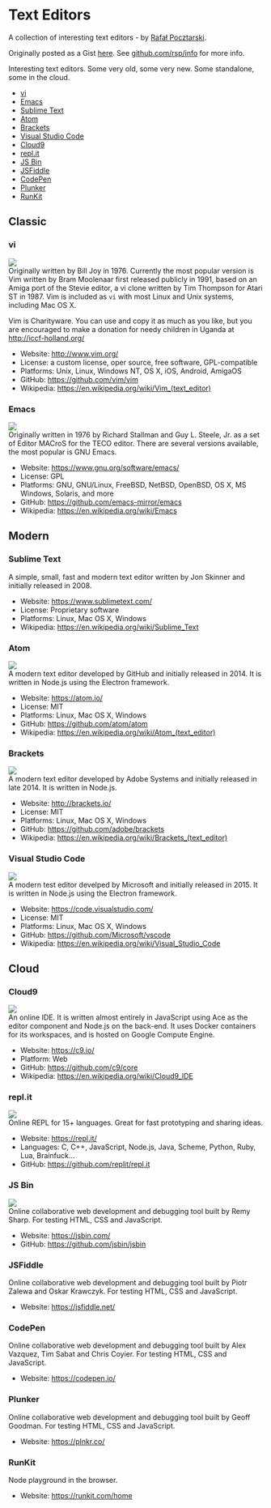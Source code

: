 Text Editors
=
A collection of interesting text editors - by [Rafał Pocztarski](https://pocztarski.com/).

Originally posted as a Gist [here](https://gist.github.com/rsp/b8e341a7fe9bf538e59038f6854c9442).
See [github.com/rsp/info](https://github.com/rsp/info) for more info.

Interesting text editors. Some very old, some very new. Some standalone, some in the cloud.

* [vi](#vi)
* [Emacs](#emacs)
* [Sublime Text](#sublime-text)
* [Atom](#atom)
* [Brackets](#brackets)
* [Visual Studio Code](#visual-studio-code)
* [Cloud9](#cloud9)
* [repl.it](#replit)
* [JS Bin](#js-bin)
* [JSFiddle](#jsfiddle)
* [CodePen](#codepen)
* [Plunker](#plunker)
* [RunKit](#runkit)

Classic
-
### vi
![](https://img.shields.io/github/stars/vim/vim.svg?style=social)
<br>
Originally written by Bill Joy in 1976.
Currently the most popular version is Vim written by Bram Moolenaar first released publicly in 1991,
based on an Amiga port of the Stevie editor, a vi clone written by Tim Thompson for Atari ST in 1987.
Vim is included as `vi` with most Linux and Unix systems, including Mac OS X.

Vim is Charityware.  You can use and copy it as much as you like, but you are
encouraged to make a donation for needy children in Uganda at http://iccf-holland.org/

* Website: http://www.vim.org/
* License: a custom license, oper source, free software, GPL-compatible
* Platforms: Unix, Linux, Windows NT, OS X, iOS, Android, AmigaOS
* GitHub: https://github.com/vim/vim
* Wikipedia: https://en.wikipedia.org/wiki/Vim_(text_editor)

### Emacs
![](https://img.shields.io/github/stars/emacs-mirror/emacs.svg?style=social)
<br>
Originally written in 1976 by Richard Stallman and Guy L. Steele, Jr. as a set of Editor MACroS for the TECO editor.
There are several versions available, the most popular is GNU Emacs.

* Website: https://www.gnu.org/software/emacs/
* License: GPL
* Platforms: GNU, GNU/Linux, FreeBSD, NetBSD, OpenBSD, OS X, MS Windows, Solaris, and more
* GitHub: https://github.com/emacs-mirror/emacs
* Wikipedia: https://en.wikipedia.org/wiki/Emacs

Modern
-
### Sublime Text
A simple, small, fast and modern text editor written by	Jon Skinner and initially released in 2008.

* Website: https://www.sublimetext.com/
* License: Proprietary software
* Platforms: Linux, Mac OS X, Windows
* Wikipedia: https://en.wikipedia.org/wiki/Sublime_Text

### Atom
![](https://img.shields.io/github/stars/atom/atom.svg?style=social)
<br>
A modern text editor developed by GitHub and initially released in 2014.
It is written in Node.js using the Electron framework.

* Website: https://atom.io/
* License: MIT
* Platforms: Linux, Mac OS X, Windows
* GitHub: https://github.com/atom/atom
* Wikipedia: https://en.wikipedia.org/wiki/Atom_(text_editor)

### Brackets
![](https://img.shields.io/github/stars/adobe/brackets.svg?style=social)
<br>
A modern text editor developed by Adobe Systems and initially released in late 2014.
It is written in Node.js.

* Website: http://brackets.io/
* License: MIT
* Platforms: Linux, Mac OS X, Windows
* GitHub: https://github.com/adobe/brackets
* Wikipedia: https://en.wikipedia.org/wiki/Brackets_(text_editor)

### Visual Studio Code
![](https://img.shields.io/github/stars/Microsoft/vscode.svg?style=social)
<br>
A modern test editor develped by Microsoft and initially released in 2015.
It is written in Node.js using the Electron framework.

* Website: https://code.visualstudio.com/
* License: MIT
* Platforms: Linux, Mac OS X, Windows
* GitHub: https://github.com/Microsoft/vscode
* Wikipedia: https://en.wikipedia.org/wiki/Visual_Studio_Code

Cloud
-
### Cloud9
![](https://img.shields.io/github/stars/c9/core.svg?style=social)
<br>
An online IDE. It is written almost entirely in JavaScript using Ace as the editor component
and Node.js on the back-end. It uses Docker containers for its workspaces, and is hosted on Google Compute Engine.

* Website: https://c9.io/
* Platform: Web
* GitHub: https://github.com/c9/core
* Wikipedia: https://en.wikipedia.org/wiki/Cloud9_IDE

### repl.it
![](https://img.shields.io/github/stars/replit/repl.it.svg?style=social)
<br>
Online REPL for 15+ languages. Great for fast prototyping and sharing ideas.
* Website: https://repl.it/
* Languages: C, C++, JavaScript, Node.js, Java, Scheme, Python, Ruby, Lua, Brainfuck...
* GitHub: https://github.com/replit/repl.it

### JS Bin
![](https://img.shields.io/github/stars/jsbin/jsbin.it.svg?style=social)
<br>
Online collaborative web development and debugging tool built by Remy Sharp.
For testing HTML, CSS and JavaScript.

* Website: https://jsbin.com/
* GitHub: https://github.com/jsbin/jsbin

### JSFiddle
Online collaborative web development and debugging tool built by Piotr Zalewa and Oskar Krawczyk.
For testing HTML, CSS and JavaScript.

* Website: https://jsfiddle.net/

### CodePen
Online collaborative web development and debugging tool built by Alex Vazquez, Tim Sabat and Chris Coyier.
For testing HTML, CSS and JavaScript.

* Website: https://codepen.io/

### Plunker
Online collaborative web development and debugging tool built by Geoff Goodman.
For testing HTML, CSS and JavaScript.

* Website: https://plnkr.co/

### RunKit
Node playground in the browser.

* Website: https://runkit.com/home